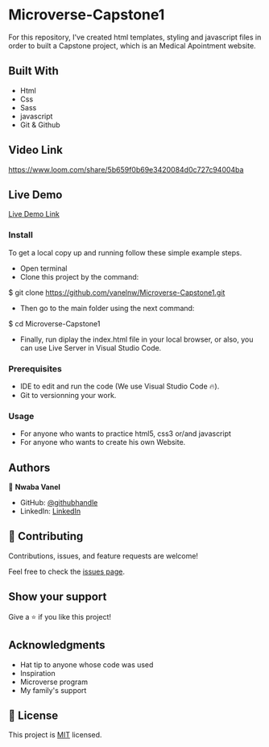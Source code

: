 # Microverse-Capstone1

For this repository, I've created html templates, styling and javascript files in order to built a Capstone project, which is an Medical Apointment website.

## Built With

- Html
- Css
- Sass
- javascript
- Git & Github

## Video Link
https://www.loom.com/share/5b659f0b69e3420084d0c727c94004ba

## Live Demo 

[Live Demo Link](https://vanelnw.github.io/)

### Install

To get a local copy up and running follow these simple example steps.
- Open terminal
- Clone this project by the command: 

$ git clone https://github.com/vanelnw/Microverse-Capstone1.git

- Then go to the main folder using the next command:

$ cd Microverse-Capstone1

- Finally, run diplay the index.html file in your local browser, or also, you can use Live Server in Visual Studio Code.

### Prerequisites

- IDE to edit and run the code (We use Visual Studio Code 🔥).
- Git to versionning your work.

### Usage

- For anyone who wants to practice html5, css3 or/and javascript
- For anyone who wants to create his own Website.

## Authors

👤 **Nwaba Vanel**

- GitHub: [@githubhandle](https://github.com/vanelnw)
- LinkedIn: [LinkedIn](https://www.linkedin.com/in/va-nw)

## 🤝 Contributing

Contributions, issues, and feature requests are welcome!

Feel free to check the [issues page](../../issues/).

## Show your support

Give a ⭐️ if you like this project!

## Acknowledgments

- Hat tip to anyone whose code was used
- Inspiration
- Microverse program
- My family's support

## 📝 License

This project is [MIT](./LICENSE) licensed.